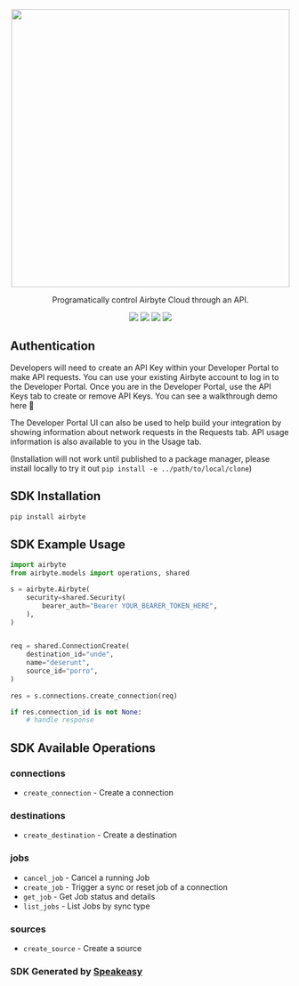 <div align="center">
        <img src="https://user-images.githubusercontent.com/68016351/222853569-b35cc448-6481-4cf2-a237-bd5da47e94fd.png" width="500">
   <p>Programatically control Airbyte Cloud through an API.</p>
   <a href="https://resend.com/docs/api-reference/concepts"><img src="https://img.shields.io/static/v1?label=Docs&message=API Ref&color=000000&style=for-the-badge" /></a>
   <a href="https://github.com/speakeasy-sdks/airbyte-python-sdk/actions"><img src="https://img.shields.io/github/actions/workflow/status/speakeasy-sdks/airbyte-python-sdk/speakeasy_sdk_generation.yml?style=for-the-badge" /></a>
  <a href="https://opensource.org/licenses/MIT"><img src="https://img.shields.io/badge/License-MIT-blue.svg?style=for-the-badge" /></a>
  <a href="https://github.com/speakeasy-sdks/airbyte-python-sdk/releases"><img src="https://img.shields.io/github/v/release/speakeasy-sdks/airbyte-python-sdk?sort=semver&style=for-the-badge" /></a>
</div>

## Authentication

Developers will need to create an API Key within your Developer Portal to make API requests. You can use your existing Airbyte account to log in to the Developer Portal. Once you are in the Developer Portal, use the API Keys tab to create or remove API Keys. You can see a walkthrough demo here 🎦

The Developer Portal UI can also be used to help build your integration by showing information about network requests in the Requests tab. API usage information is also available to you in the Usage tab.

(Installation will not work until published to a package manager, please install locally to try it out `pip install -e ../path/to/local/clone`)
<!-- Start SDK Installation -->
## SDK Installation

```bash
pip install airbyte
```
<!-- End SDK Installation -->

## SDK Example Usage
<!-- Start SDK Example Usage -->
```python
import airbyte
from airbyte.models import operations, shared

s = airbyte.Airbyte(
    security=shared.Security(
        bearer_auth="Bearer YOUR_BEARER_TOKEN_HERE",
    ),
)


req = shared.ConnectionCreate(
    destination_id="unde",
    name="deserunt",
    source_id="porro",
)
    
res = s.connections.create_connection(req)

if res.connection_id is not None:
    # handle response
```
<!-- End SDK Example Usage -->

<!-- Start SDK Available Operations -->
## SDK Available Operations


### connections

* `create_connection` - Create a connection

### destinations

* `create_destination` - Create a destination

### jobs

* `cancel_job` - Cancel a running Job
* `create_job` - Trigger a sync or reset job of a connection
* `get_job` - Get Job status and details
* `list_jobs` - List Jobs by sync type

### sources

* `create_source` - Create a source
<!-- End SDK Available Operations -->

### SDK Generated by [Speakeasy](https://docs.speakeasyapi.dev/docs/using-speakeasy/client-sdks)

